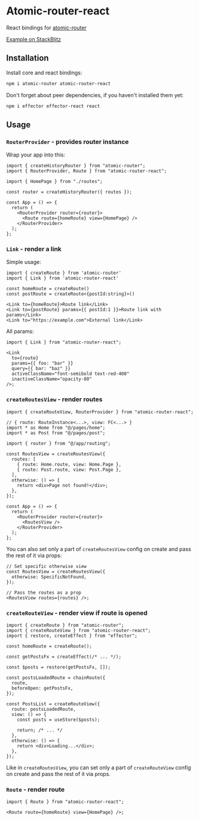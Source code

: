 # Atomic-router-react

React bindings for [atomic-router](https://github.com/kelin2025/atomic-router)

[Example on StackBlitz](https://stackblitz.com/edit/react-fglswy)

## Installation

Install core and react bindings:

```bash
npm i atomic-router atomic-router-react
```

Don't forget about peer dependencies, if you haven't installed them yet:

```bash
npm i effector effector-react react
```

## Usage

### `RouterProvider` - provides router instance

Wrap your app into this:

```tsx
import { createHistoryRouter } from "atomic-router";
import { RouterProvider, Route } from "atomic-router-react";

import { HomePage } from "./routes";

const router = createHistoryRouter({ routes });

const App = () => {
  return (
    <RouterProvider router={router}>
      <Route route={homeRoute} view={HomePage} />
    </RouterProvider>
  );
};
```

### `Link` - render a link

Simple usage:

```tsx
import { createRoute } from 'atomic-router'
import { Link } from 'atomic-router-react'

const homeRoute = createRoute()
const postRoute = createRoute<{postId:string}>()

<Link to={homeRoute}>Route link</Link>
<Link to={postRoute} params={{ postId:1 }}>Route link with params</Link>
<Link to="https://example.com">External link</Link>
```

All params:

```tsx
import { Link } from "atomic-router-react";

<Link
  to={route}
  params={{ foo: "bar" }}
  query={{ bar: "baz" }}
  activeClassName="font-semibold text-red-400"
  inactiveClassName="opacity-80"
/>;
```

### `createRoutesView` - render routes

```tsx
import { createRouteView, RouterProvider } from "atomic-router-react";

// { route: RouteInstance<...>, view: FC<...> }
import * as Home from "@/pages/home";
import * as Post from "@/pages/post";

import { router } from "@/app/routing";

const RoutesView = createRoutesView({
  routes: [
    { route: Home.route, view: Home.Page },
    { route: Post.route, view: Post.Page },
  ],
  otherwise: () => {
    return <div>Page not found!</div>;
  },
});

const App = () => {
  return (
    <RouterProvider router={router}>
      <RoutesView />
    </RouterProvider>
  );
};
```

You can also set only a part of `createRoutesView` config on create and pass the rest of it via props:

```tsx
// Set specific otherwise view
const RoutesView = createRoutesView({
  otherwise: SpecificNotFound,
});

// Pass the routes as a prop
<RoutesView routes={routes} />;
```

### `createRouteView` - render view if route is opened

```tsx
import { createRoute } from "atomic-router";
import { createRouteView } from "atomic-router-react";
import { restore, createEffect } from "effector";

const homeRoute = createRoute();

const getPostsFx = createEffect(/* ... */);

const $posts = restore(getPostsFx, []);

const postsLoadedRoute = chainRoute({
  route,
  beforeOpen: getPostsFx,
});

const PostsList = createRouteView({
  route: postsLoadedRoute,
  view: () => {
    const posts = useStore($posts);

    return; /* ... */
  },
  otherwise: () => {
    return <div>Loading...</div>;
  },
});
```

Like in `createRoutesView`, you can set only a part of `createRouteView` config on create and pass the rest of it via props.

### `Route` - render route

```tsx
import { Route } from "atomic-router-react";

<Route route={homeRoute} view={HomePage} />;
```

